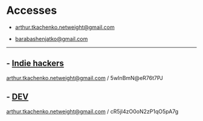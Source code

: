 # Accesses

- arthur.tkachenko.netweight@gmail.com

- barabashenjatko@gmail.com

---

## - [Indie hackers](https://www.indiehackers.com/) 
arthur.tkachenko.netweight@gmail.com / 5wInBmN@eR76t7PJ

## - [DEV](https://dev.to/)
arthur.tkachenko.netweight@gmail.com / cR5jI4zO0oN2zP1qO5pA7g

